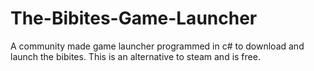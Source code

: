 # The-Bibites-Game-Launcher
A community made game launcher programmed in c# to download and launch the bibites. This is an alternative to steam and is free.
